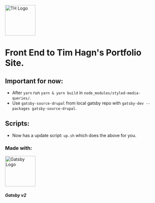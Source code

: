 <img src="https://be.timhagn.com/themes/custom/thstark/logo.svg" width=100 alt="TH Logo" />

# Front End to Tim Hagn's Portfolio Site.

## Important for now:

* After `yarn` run `yarn & yarn build` in `node_modules/styled-media-queries/`.
* Use `gatsby-source-drupal` from local gatsby repo with `gatsby-dev --packages gatsby-source-drupal`.

## Scripts:

* Now has a update script: `up.sh` which does the above for you.  


### Made with:

<img src="https://www.gatsbyjs.org/monogram.svg" width=100 alt="Gatsby Logo" />

##### Gatsby v2


